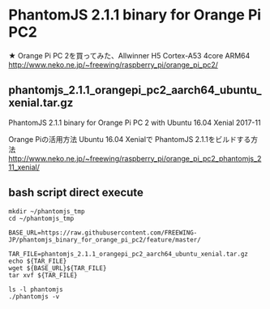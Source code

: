 # PhantomJS 2.1.1 binary for Orange Pi PC2

★ Orange Pi PC 2を買ってみた、Allwinner H5 Cortex-A53 4core ARM64  
http://www.neko.ne.jp/~freewing/raspberry_pi/orange_pi_pc2/  

## phantomjs_2.1.1_orangepi_pc2_aarch64_ubuntu_xenial.tar.gz

PhantomJS 2.1.1 binary for Orange Pi PC 2 with Ubuntu 16.04 Xenial 2017-11  

Orange Piの活用方法 Ubuntu 16.04 Xenialで PhantomJS 2.1.1をビルドする方法  
http://www.neko.ne.jp/~freewing/raspberry_pi/orange_pi_pc2_phantomjs_211_xenial/  

## bash script direct execute

```
mkdir ~/phantomjs_tmp
cd ~/phantomjs_tmp

BASE_URL=https://raw.githubusercontent.com/FREEWING-JP/phantomjs_binary_for_orange_pi_pc2/feature/master/

TAR_FILE=phantomjs_2.1.1_orangepi_pc2_aarch64_ubuntu_xenial.tar.gz
echo ${TAR_FILE}
wget ${BASE_URL}${TAR_FILE}
tar xvf ${TAR_FILE}

ls -l phantomjs
./phantomjs -v
```

